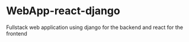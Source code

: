 # WebApp-react-django
Fullstack web application using django for the backend and react for the frontend
